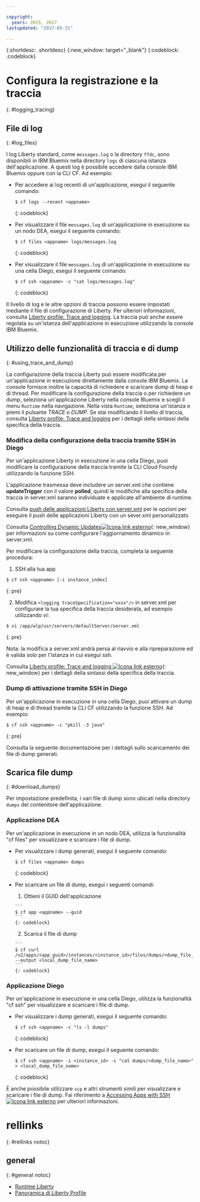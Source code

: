 ```yaml
---

copyright:
  years: 2015, 2017
lastupdated: "2017-05-31"

---
```


{:shortdesc: .shortdesc}
{:new_window: target="_blank"}
{:codeblock: .codeblock}

# Configura la registrazione e la traccia 
{: #logging_tracing}

## File di log
{: #log_files}

I log Liberty standard, come `messages.log` o la directory `ffdc`, sono disponibili in IBM Bluemix nella directory `logs` di ciascuna istanza dell'applicazione. A questi log è possibile accedere dalla console IBM Bluemix oppure con la CLI CF. Ad esempio:

* Per accedere ai log recenti di un'applicazione, esegui il seguente comando:

  ```
  $ cf logs --recent <appname>
  ```
  {: codeblock}

* Per visualizzare il file `messages.log` di un'applicazione in esecuzione su un nodo DEA, esegui il seguente comando:

  ```
  $ cf files <appname> logs/messages.log
  ```
  {: codeblock}

* Per visualizzare il file `messages.log` di un'applicazione in esecuzione su una cella Diego, esegui il seguente comando:

  ```
  $ cf ssh <appname> -c "cat logs/messages.log"
  ```
  {: codeblock}

Il livello di log
e le altre opzioni di traccia possono essere impostati mediante il file di configurazione di Liberty. Per ulteriori informazioni, consulta [Liberty profile: Trace and logging](http://www.ibm.com/support/knowledgecenter/SSEQTP_liberty/com.ibm.websphere.wlp.doc/ae/rwlp_logging.html). La traccia può anche essere regolata su un'istanza dell'applicazione in esecuzione utilizzando la console IBM Bluemix.

## Utilizzo delle funzionalità di traccia e di dump
{: #using_trace_and_dump}

La configurazione della traccia Liberty può essere modificata per un'applicazione in esecuzione direttamente dalla console IBM Bluemix. La console fornisce inoltre la capacità di richiedere e scaricare dump di heap e di thread. Per modificare la configurazione della traccia o per richiedere un dump, seleziona un'applicazione Liberty nella console Bluemix e scegli il menu `Runtime` nella navigazione. Nella vista `Runtime`, seleziona un'istanza e premi il pulsante *TRACE* o *DUMP*. Se stai modificando il livello di traccia, consulta [Liberty profile: Trace and logging](http://www.ibm.com/support/knowledgecenter/SSEQTP_liberty/com.ibm.websphere.wlp.doc/ae/rwlp_logging.html) per i dettagli della sintassi della specifica della traccia.

### Modifica della configurazione della traccia tramite SSH in Diego

Per un'applicazione Liberty in esecuzione in una cella Diego, puoi modificare la configurazione della traccia tramite la CLI Cloud Foundy utilizzando la funzione SSH.

L'applicazione trasmessa deve includere un server.xml che contiene **updateTrigger** con il valore **polled**, quindi le modifiche alla specifica della traccia in server.xml saranno individuate e applicate all'ambiente di runtime.

Consulta [push delle applicazioni Liberty con server.xml](https://console.ng.bluemix.net/docs/runtimes/liberty/optionsForPushing.html#options_for_pushing) per le opzioni per eseguire il push delle applicazioni Liberty con un sever.xml personalizzato

Consulta [Controlling Dynamic Updates![Icona link esterno](../../icons/launch-glyph.svg "Icona link esterno")](https://www.ibm.com/support/knowledgecenter/en/SSEQTP_8.5.5/com.ibm.websphere.wlp.doc/ae/twlp_setup_dyn_upd.html){: new_window} per informazioni su come configurare l'aggiornamento dinamico in server.xml.

Per modificare la configurazione della traccia, completa la seguente procedura:

1. SSH alla tua app

  ```
$ cf ssh <appname> [-i instance_index]
  ```
  {: pre}

2. Modifica ```<logging traceSpecification="xxxx"/>``` in server.xml per configurare la tua specifica della traccia desiderata, ad esempio utilizzando *vi*:

  ```
$ vi /app/wlp/usr/servers/defaultServer/server.xml
  ```
  {: pre}

Nota: la modifica a server.xml andrà persa al riavvio e alla ripreparazione ed è valida solo per l'istanza in cui esegui ssh.

Consulta [Liberty profile: Trace and logging ![Icona link esterno](../../icons/launch-glyph.svg "Icona link esterno")](http://www.ibm.com/support/knowledgecenter/SSEQTP_liberty/com.ibm.websphere.wlp.doc/ae/rwlp_logging.html){: new_window} per i dettagli della sintassi della specifica della traccia.

### Dump di attivazione tramite SSH in Diego

Per un'applicazione in esecuzione in una cella Diego, puoi attivare un dump di heap e di thread tramite la CLI CF utilizzando la funzione SSH. Ad esempio:

  ```
$ cf ssh <appname> -c "pkill -3 java"
  ```
  {: pre}

Consulta la seguente documentazione per i dettagli sullo scaricamento dei file di dump generati.

## Scarica file dump
{: #download_dumps}

Per impostazione predefinita, i vari file di dump sono ubicati nella directory `dumps` del contenitore dell'applicazione.

### Applicazione DEA

Per un'applicazione in esecuzione in un nodo DEA, utilizza la funzionalità "cf files" per visualizzare e scaricare i file di dump.

* Per visualizzare i dump generati, esegui il seguente comando:

  ```
  $ cf files <appname> dumps
  ```
  {: codeblock}

* Per scaricare un file di dump, esegui i seguenti comandi:

    1. Ottieni il GUID dell'applicazione

      ```
      $ cf app <appname> --guid
      ```
      {: codeblock}

    2. Scarica il file di dump

      ```
      $ cf curl /v2/apps/<app_guid>/instances/<instance_id>/files/dumps/<dump_file_name> --output <local_dump_file_name>
      ```
      {: codeblock}

### Applicazione Diego

Per un'applicazione in esecuzione in una cella Diego, utilizza la funzionalità "cf ssh" per visualizzare e scaricare i file di dump.

* Per visualizzare i dump generati, esegui il seguente comando:

  ```
  $ cf ssh <appname> -c "ls -l dumps"
  ```
  {: codeblock}

* Per scaricare un file di dump, esegui il seguente comando:

  ```
  $ cf ssh <appname> -i <instance_id> -c "cat dumps/<dump_file_name>" > <local_dump_file_name>
  ```
  {: codeblock}

È anche possibile utilizzare `scp` e altri strumenti simili per visualizzare e scaricare i file di dump. Fai riferimento a [Accessing Apps with SSH  ![Icona link esterno](../../icons/launch-glyph.svg "Icona link esterno")](https://docs.cloudfoundry.org/devguide/deploy-apps/ssh-apps.html) per ulteriori informazioni.

# rellinks
{: #rellinks notoc}
## general
{: #general notoc}
* [Runtime Liberty](index.html)
* [Panoramica di Liberty Profile](http://www-01.ibm.com/support/knowledgecenter/SSAW57_8.5.5/com.ibm.websphere.wlp.nd.doc/ae/cwlp_about.html)

